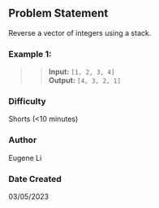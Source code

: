 ## Problem Statement
Reverse a vector of integers using a stack.
&nbsp;
### Example 1:
>> **Input:** `[1, 2, 3, 4]` \
>> **Output:** `[4, 3, 2, 1]`

### Difficulty
Shorts (&lt;10 minutes)

### Author
Eugene Li

### Date Created
03/05/2023